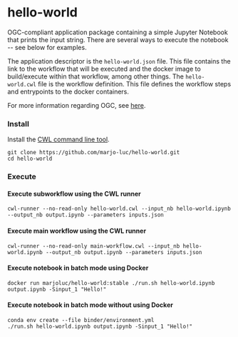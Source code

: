 # hello-world

OGC-compliant application package containing a simple Jupyter Notebook that prints the input string. There are several ways to execute the notebook -- see below for examples.

The application descriptor is the ```hello-world.json``` file. This file contains the link to the workflow that will be executed and the docker image to build/execute within that workflow, among other things. The ```hello-world.cwl``` file is the workflow definition. This file defines the workflow steps and entrypoints to the docker containers.

For more information regarding OGC, see [here](https://www.ogc.org/).

### Install

Install the [CWL command line tool](https://github.com/common-workflow-language/cwltool).

```
git clone https://github.com/marjo-luc/hello-world.git
cd hello-world
```

### Execute


#### Execute subworkflow using the CWL runner
```
cwl-runner --no-read-only hello-world.cwl --input_nb hello-world.ipynb --output_nb output.ipynb --parameters inputs.json
```

#### Execute main workflow using the CWL runner

```
cwl-runner --no-read-only main-workflow.cwl --input_nb hello-world.ipynb --output_nb output.ipynb --parameters inputs.json
```

#### Execute notebook in batch mode using Docker
```
docker run marjoluc/hello-world:stable ./run.sh hello-world.ipynb output.ipynb -Sinput_1 "Hello!"
```

#### Execute notebook in batch mode without using Docker
```
conda env create --file binder/environment.yml
./run.sh hello-world.ipynb output.ipynb -Sinput_1 "Hello!"
```
